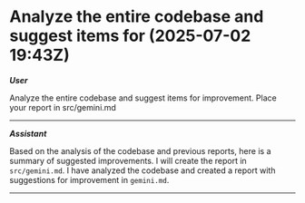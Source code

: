 <!-- Generated by SpecStory -->

# Analyze the entire codebase and suggest items for  (2025-07-02 19:43Z)

_**User**_

Analyze the entire codebase and suggest items for improvement. Place your report in src/gemini.md

---

_**Assistant**_

Based on the analysis of the codebase and previous reports, here is a summary of suggested improvements. I will create the report in `src/gemini.md`. I have analyzed the codebase and created a report with suggestions for improvement in `gemini.md`.

---


